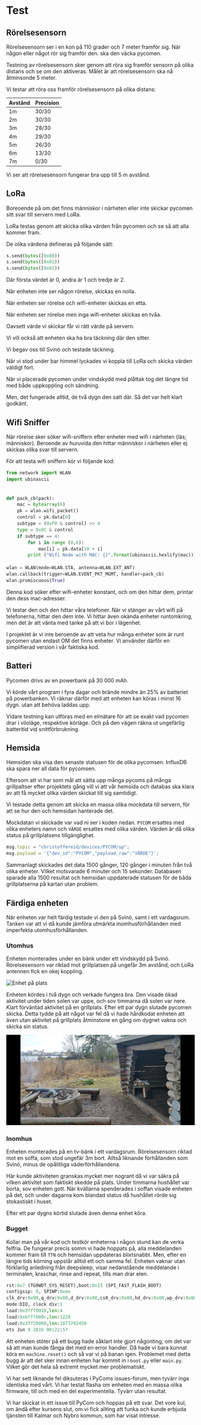 # Test


## Rörelsesensorn

Rörelsesensorn ser i en kon på 110 grader och 7 meter framför sig. När någon eller något rör sig framför den. ska den väcka pycomen. 

Testning av rörelsesensorn sker genom att röra sig framför sensorn på olika distans och se om den aktiveras. Målet är att rörelsesensorn ska nå åtminsonde 5 meter.

Vi testar att röra oss framför rörelsesensorn på olika distans:

| Avstånd | Precision | 
|---------|-----------|
| 1m | 30/30 |
| 2m | 30/30 |
| 3m | 28/30 |
| 4m | 29/30 |
| 5m | 26/30 |
| 6m | 13/30 |
| 7m | 0/30 |

Vi ser att rörelsesensorn fungerar bra upp till 5 m avstånd. 

## LoRa

Boreoende på om det finns människor i närheten eller inte skickar pycomen sitt svar till servern med LoRa.

LoRa testas genom att skicka olika värden från pycomen och se så att alla kommer fram. 

De olika värdena defineras på följande sätt:

```python
s.send(bytes([0x00))
s.send(bytes([0x01))
s.send(bytes([0x02))
```

Där första värdet är 0, andra är 1 och tredje är 2.

När enheten inte ser någon rörelse, skickas en nolla.

När enheten ser rörelse och wifi-enheter skickas en etta.

När enheten ser rörelse men inga wifi-enheter skickas en tvåa. 

Oavsett värde vi skickar får vi rätt värde på servern. 

Vi vill också att enheten ska ha bra täckning där den sitter. 

Vi begav oss till Svinö och testade täckning. 

När vi stod under bar himmel lyckades vi koppla till LoRa och skicka värden väldigt fort. 

När vi placerade pycomen under vindskydd med plåttak tog det längre tid med både uppkoppling och sändning. 

Men, det fungerade alltid, de två dygn den satt där. Så det var helt klart godkänt. 

## Wifi Sniffer

När rörelse sker söker wifi-sniffern efter enheter med wifi i närheten (läs; människor). Beroende av huruvida den hittar människor i närheten eller ej skickas olika svar till servern. 

För att testa wifi sniffern kör vi följande kod:

```python
from network import WLAN
import ubinascii


def pack_cb(pack):
    mac = bytearray(6)
    pk = wlan.wifi_packet()
    control = pk.data[0]
    subtype = (0xF0 & control) >> 4
    type = 0x0C & control
    if subtype == 4:
        for i in range (0,6):
            mac[i] = pk.data[10 + i]
        print ("Wifi Node with MAC: {}".format(ubinascii.hexlify(mac)))

wlan = WLAN(mode=WLAN.STA, antenna=WLAN.EXT_ANT)
wlan.callback(trigger=WLAN.EVENT_PKT_MGMT, handler=pack_cb)
wlan.promiscuous(True)
```

Denna kod söker efter wifi-enheter konstant, och om den hittar dem, printar den dess mac-adresser. 

Vi testar den och den hittar våra telefoner. När vi stänger av vårt wifi på telefonerna, hittar den dem inte. Vi hittar även okända enheter runtomkring, men det är att vänta med tanke på att vi bor i lägenhet. 

I projektet är vi inte beroende av att veta hur många enheter som är runt pycomen utan endast OM det finns enheter. Vi använder därför en simplifierad version i vår faktiska kod. 

## Batteri

Pycomen drivs av en powerbank på 30 000 mAh. 

Vi körde vårt program i fyra dagar och brände mindre än 25% av batteriet på powerbanken. Vi räknar därför med att enheten kan köras i minst 16 dygn. utan att behöva laddas upp. 

Vidare testning kan utföras med en elmätare för att se exakt vad pycomen drar i viloläge, respektive körläge. Och på den vägen räkna ut ungefärlig batteritid vid snittförbrukning. 

## Hemsida

Hemsidan ska visa den senaste statusen för de olika pycomsen. InfluxDB ska spara ner all data för pycomsen.

Eftersom att vi har som mål att sätta upp många pycoms på många grillpaltser efter projektets gång vill vi att vår hemsida och databas ska klara av att få mycket olika värden skickat till sig samtidigt. 

Vi testade detta genom att skicka en massa olika mockdata till servern, för att se hur den och hemsidan hanterade det. 

Mockdatan vi skickade var vad ni ser i koden nedan. `PYCOM` ersattes med olika enheters namn och `VÄRDE` ersattes med olika värden. Värden är då olika status på grillplatsens tillgänglighet. 

```javascript
msg.topic = "christoffereid/devices/PYCOM/up";
msg.payload = '{"dev_id":"PYCOM","payload_raw":"VÄRDE"}';
```

Sammanlagt skickades det data 1500 gånger, 120 gånger i minuten från två olika enheter. Vilket motsvarade 6 minuter och 15 sekunder. Databasen sparade alla 1500 resultat och hemsidan uppdaterade statusen för de båda grillplatserna på kartan utan problem.


## Färdiga enheten

När enheten var helt färdig testade vi den på Svinö, samt i ett vardagsrum. Tanken var att vi då kunde jämföra utmärkta inomhusförhållanden med imperfekta utomhusförhållanden. 

### Utomhus

Enheten monterades under en bänk under ett vindskydd på Svinö. Rörelsesensorn var riktad mot grillplatsen på ungefär 3m avstånd, och LoRa antennen fick en okej koppling. 

![Enhet på plats](../img/enhetpasvino.jpg)

Enheten kördes i två dygn och verkade fungera bra. Den visade ökad aktivitet under tiden solen var uppe, och sov timmarna då solen var nere. Klart förväntad aktivitet på en grillplats. Efter ett par dygn slutade pycomen skicka. Detta tydde på att något var fel då vi hade hårdkodat enheten att även utan aktivitet på grillplats åtminstone en gång om dygnet vakna och skicka sin status.

![Svinö grillplats](../img/svino.png)

### Inomhus

Enheten monterades på en tv-bänk i ett vardagsrum. Rörelsesensorn riktad mot en soffa, som stod ungefär 3m bort. Alltså liknande förhållanden som Svinö, minus de opålitliga väderförhållandena. 

Här kunde aktiviteten granskas mycket mer nogrant då vi var säkra på vilken aktivitet som faktiskt skedde på plats. Under timmarna hushållet var borta, sov enheten gott. När kvällarna spenderades i soffan visade enheten på det, och under dagarna kom blandad status då hushållet rörde sig stokastiskt i huset. 

Efter ett par dygns körtid slutade även denna enhet köra. 

### Bugget

Kollar man på vår kod och testkör enheterna i någon stund kan de verka felfria. De fungerar precis somm vi hade hoppats på, alla meddelanden kommer fram till `TTN` och hemsidan uppdateras blixtsnabbt. Men, efter en längre tids körning uppstår alltid ett och samma fel. Enheten vaknar utan förklarlig anledning från deepsleep, visar nedanstående meddelande i terminalen, kraschar, rinse and repeat, tills man drar elen. 

```python
rst:0x7 (TG0WDT_SYS_RESET),boot:0x13 (SPI_FAST_FLASH_BOOT)
configsip: 0, SPIWP:0xee
clk_drv:0x00,q_drv:0x00,d_drv:0x00,cs0_drv:0x00,hd_drv:0x00,wp_drv:0x00
mode:DIO, clock div:1
load:0x3fff0018,len:4
load:0xbfff009c,len:1228
load:0x3f720080,len:1073782456
ets Jun 8 2016 00:22:57
```

Att enheten stöter på ett bugg hade såklart inte gjort någonting, om det var så att man kunde fånga det med en error handler. Då hade vi bara kunnat köra en `machine.reset()` och så var vi på banan igen. Problemet med detta bugg är att det sker innan enheten har kommit in i `boot.py` eller `main.py`. Vilket gör det hela så extremt mycket mer problematiskt. 

Vi har sett liknande fel diksuteras i PyComs issues-forum, men tyvärr inga identiska med vårt. Vi har testat flasha om enheten med en massa olika firmware, till och med en del experimentella. Tyvärr utan resultat. 

Vi har skickat in ett issue till PyCom och hoppas på ett svar. Det vore kul, om ändå efter kursens slut, om vi fick allting att funka och kunde erbjuda tjänsten till Kalmar och Nybro kommun, som har visat intresse. 